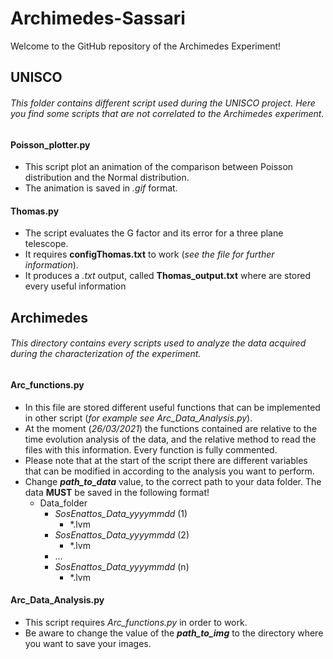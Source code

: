 # Archimedes-Sassari

Welcome to the GitHub repository of the Archimedes Experiment!

## UNISCO

###### This folder contains different script used during the UNISCO project. Here you find some scripts that are not correlated to the Archimedes experiment.

#### Poisson_plotter.py

* This script plot an animation of the comparison between Poisson distribution and the Normal distribution.
* The animation is saved in _.gif_ format.

#### Thomas.py

* The script evaluates the G factor and its error for a three plane telescope.
* It requires __configThomas.txt__ to work (_see the file for further information_).
* It produces a _.txt_ output, called __Thomas_output.txt__ where are stored every useful information

## Archimedes

###### This directory contains every scripts used to analyze the data acquired during the characterization of the experiment.

#### Arc_functions.py
* In this file are stored different useful functions that can be implemented in other script (_for example see Arc_Data_Analysis.py_).
* At the moment (_26/03/2021_) the functions contained are relative to the time evolution analysis of the data, and the 
  relative method to read the files with this information. Every function is fully commented.
* Please note that at the start of the script there are different variables that can be modified in according to the analysis you want to perform.
* Change ___path_to_data___ value, to the correct path to your data folder. The data __MUST__ be saved in the following format!
  * Data_folder
    * _SosEnattos_Data_yyyymmdd_ (1)
      * *.lvm
    * _SosEnattos_Data_yyyymmdd_ (2)
      * *.lvm
    * ...
    * _SosEnattos_Data_yyyymmdd_ (n)
      * *.lvm
#### Arc_Data_Analysis.py
* This script requires _Arc_functions.py_ in order to work.
* Be aware to change the value of the ___path_to_img___ to the directory where you want to save your images.



